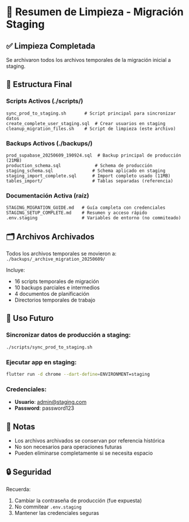 # 🧹 Resumen de Limpieza - Migración Staging

## ✅ Limpieza Completada

Se archivaron todos los archivos temporales de la migración inicial a staging.

## 📂 Estructura Final

### Scripts Activos (./scripts/)
```
sync_prod_to_staging.sh       # Script principal para sincronizar datos
create_complete_user_staging.sql  # Crear usuarios en staging
cleanup_migration_files.sh    # Script de limpieza (este archivo)
```

### Backups Activos (./backups/)
```
prod_supabase_20250609_190924.sql  # Backup principal de producción (21MB)
production_schema.sql             # Schema de producción
staging_schema.sql               # Schema aplicado en staging
staging_import_complete.sql      # Import completo usado (11MB)
tables_import/                   # Tablas separadas (referencia)
```

### Documentación Activa (raíz)
```
STAGING_MIGRATION_GUIDE.md   # Guía completa con credenciales
STAGING_SETUP_COMPLETE.md    # Resumen y acceso rápido
.env.staging                 # Variables de entorno (no commiteado)
```

## 🗂️ Archivos Archivados

Todos los archivos temporales se movieron a:
`./backups/_archive_migration_20250609/`

Incluye:
- 16 scripts temporales de migración
- 10 backups parciales e intermedios
- 4 documentos de planificación
- Directorios temporales de trabajo

## 🚀 Uso Futuro

### Sincronizar datos de producción a staging:
```bash
./scripts/sync_prod_to_staging.sh
```

### Ejecutar app en staging:
```bash
flutter run -d chrome --dart-define=ENVIRONMENT=staging
```

### Credenciales:
- **Usuario**: admin@staging.com
- **Password**: password123

## 📝 Notas

- Los archivos archivados se conservan por referencia histórica
- No son necesarios para operaciones futuras
- Pueden eliminarse completamente si se necesita espacio

## 🔒 Seguridad

Recuerda:
1. Cambiar la contraseña de producción (fue expuesta)
2. No commitear `.env.staging`
3. Mantener las credenciales seguras